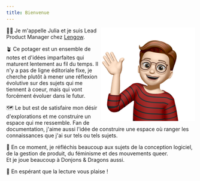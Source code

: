 ```yaml
---
title: Bienvenue
---
```


<img src="images/memoji_hi.png" align="right"/>

👩‍💻 Je m'appelle Julia et je suis Lead Product Manager chez 
[Lengow](https://lengow.com).

🪴 Ce potager est un ensemble de notes et d'idées imparfaites qui maturent
lentement au fil du temps. Il n'y a pas de ligne éditoriale fixe, je cherche
plutôt à mener une réflexion évolutive sur des sujets qui me tiennent à coeur,
mais qui vont forcément évoluer dans le futur.

🗺️ Le but est de satisfaire mon désir d'explorations et me construire un espace 
qui me ressemble. Fan de documentation, j'aime aussi l'idée de construire une 
espace où ranger les connaissances que j'ai sur tels ou tels sujets.

🌈 En ce moment, je réfléchis beaucoup aux sujets de la conception logiciel, de 
la gestion de produit, du féminisme et des mouvements queer.  
Et je joue beaucoup à Donjons & Dragons aussi.

📖 En espérant que la lecture vous plaise !

